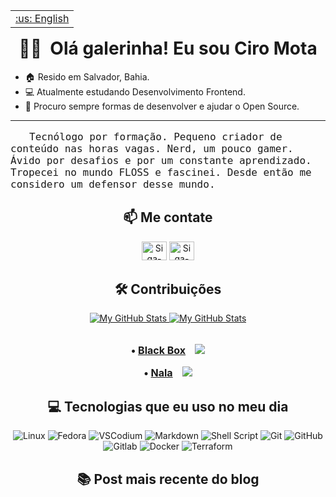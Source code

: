<table align="right">
 <tr><td><a href="https://github.com/ciro-mota/ciro-mota/blob/main/README_en.md">:us: English</a></td></tr>
</table>

<div align="center">
  <h1 style="text-align: center">🖖🏽&nbsp;&nbsp;Olá galerinha! Eu sou Ciro Mota</h1>
</div>


- 🏠 Resido em Salvador, Bahia.
- 💻 Atualmente estudando Desenvolvimento Frontend.
- 💖 Procuro sempre formas de desenvolver e ajudar o Open Source.

<!--<div style="display: inline_block"><br>
    <img align="left" height="250" alt="coding-time" src="code.gif">
</div>-->

---

<div align="center">
  <p style="text-align:left;text-indent:30px;font-size:16px"><samp>Tecnólogo por formação. Pequeno criador de conteúdo nas horas vagas. Nerd, um pouco gamer. Ávido por desafios e por um constante aprendizado. Tropecei no mundo FLOSS e fascinei. Desde então me considero um defensor desse mundo.</samp></p>
</div>

<div align="center">
  <h2 style="text-align: center">📫 Me contate</h2>
</div>

<div align="center">
    <a href="https://www.linkedin.com/in/ciro-mota/" target="blank"><img src="https://raw.githubusercontent.com/rahuldkjain/github-profile-readme-generator/master/src/images/icons/Social/linked-in-alt.svg" alt="Siga-me no LinkedIn!" height="30" width="40" /></a> 
   <a href="https://twitter.com/ciromota" target="blank"><img src="https://raw.githubusercontent.com/rahuldkjain/github-profile-readme-generator/master/src/images/icons/Social/twitter.svg" alt="Siga-me no Twitter!" height="30" width="40" /></a> 
</div>

<div align="center">
  <h2 style="text-align: center">🛠️ Contribuições</h2>
</div>

<div align="center">
<a href="https://github.com/ciro-mota#gh-light-mode-only">
  <img src="https://github-readme-stats-git-masterrstaa-rickstaa.vercel.app/api?username=ciro-mota&hide=commits,prs,issues&show_icons=true&hide_rank=true&theme=default#gh-light-mode-only" alt="My GitHub Stats" />
</a>
<a href="https://github.com/ciro-mota#gh-dark-mode-only">
  <img src="https://github-readme-stats-git-masterrstaa-rickstaa.vercel.app/api?username=ciro-mota&hide=commits,prs,issues&show_icons=true&hide_rank=true&theme=nord#gh-dark-mode-only" alt="My GitHub Stats" />
</a>
</br>
</br>
<p style="font-size:16px;font-weight:bold;">&#8226; <a href="https://gitlab.gnome.org/raggesilver/blackbox">Black Box</a> &nbsp;&nbsp; <img src="https://img.shields.io/gitlab/stars/raggesilver/blackbox?gitlab_url=https%3A%2F%2Fgitlab.gnome.org&style=social"></p>

<p style="font-size:16px;font-weight:bold;">&#8226; <a href="https://gitlab.com/volian/nala">Nala</a> &nbsp;&nbsp; <img src="https://img.shields.io/gitlab/stars/volian/nala?gitlab_url=https%3A%2F%2Fgitlab.com&style=social"></p>
</div>

<div align="center">
  <h2 style="text-align: center">💻 Tecnologias que eu uso no meu dia</h2>
</div>

<div style="display: inline_block" align="center">
  <img alt="Linux" src="https://img.shields.io/badge/Linux-FCC624?style=for-the-badge&logo=linux&logoColor=black" /> 
  <img alt="Fedora" src="https://img.shields.io/badge/Fedora-294172?style=for-the-badge&logo=fedora&logoColor=white" /> 
  <img alt="VSCodium" src="https://img.shields.io/badge/VSCodium-0078d7.svg?style=for-the-badge&logo=visual-studio-code&logoColor=white"/> 
  <img alt="Markdown" src="https://img.shields.io/badge/Markdown-000000?style=for-the-badge&logo=markdown&logoColor=white" /> 
  <img alt="Shell Script" src="https://img.shields.io/badge/shell_script-%23121011.svg?style=for-the-badge&logo=gnu-bash&logoColor=white"/> 
  <img alt="Git" src="https://img.shields.io/badge/git-%23F05033.svg?style=for-the-badge&logo=git&logoColor=white"/> 
  <img alt="GitHub" src="https://img.shields.io/badge/github-%23121011.svg?style=for-the-badge&logo=github&logoColor=white"/> 
  <img alt="Gitlab" src="https://img.shields.io/badge/GitLab-330F63?style=for-the-badge&logo=gitlab&logoColor=white" />
  <img alt="Docker" src="https://img.shields.io/badge/docker-%230db7ed.svg?style=for-the-badge&logo=docker&logoColor=white"/>
  <img alt="Terraform" src="https://img.shields.io/badge/terraform-%235835CC.svg?style=for-the-badge&logo=terraform&logoColor=white" />
</div>

<div align="center">
  <h2 style="text-align: center"> 📚 Post mais recente do blog</h2>
</div>
<!-- BLOG-POST-LIST:START -->
<!-- BLOG-POST-LIST:END -->

